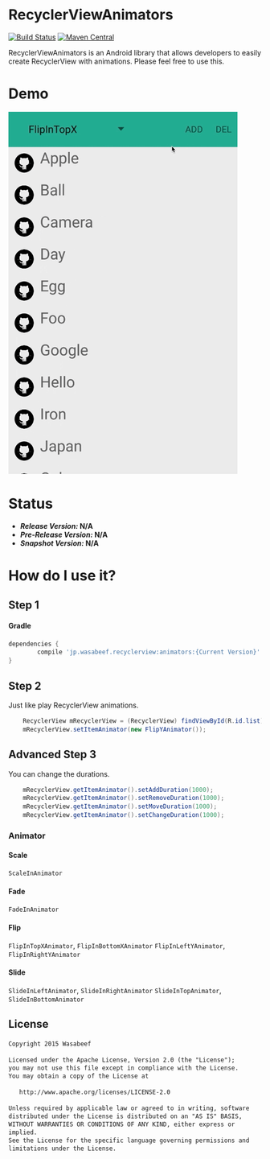 RecyclerViewAnimators
======================

[![Build Status](https://travis-ci.org/wasabeef/RecyclerViewAnimators.svg)](https://travis-ci.org/wasabeef/RecyclerViewAnimators)
[![Maven Central](https://maven-badges.herokuapp.com/maven-central/jp.wasabeef.recyclerview/animators/badge.svg)](https://maven-badges.herokuapp.com/maven-central/com.malinskiy/superrecyclerview) 

RecyclerViewAnimators is an Android library that allows developers to easily create RecyclerView with animations.
Please feel free to use this.

# Demo

![](art/demo.gif)

# Status

  - ***Release Version:* N/A**
  - ***Pre-Release Version:* N/A**
  - ***Snapshot Version:* N/A**

# How do I use it?

## Step 1

#### Gradle
```groovy
dependencies {
        compile 'jp.wasabeef.recyclerview:animators:{Current Version}'
}
```

## Step 2

Just like play RecyclerView animations.

```java
    RecyclerView mRecyclerView = (RecyclerView) findViewById(R.id.list);
    mRecyclerView.setItemAnimator(new FlipYAnimator());
```

## Advanced Step 3

You can change the durations.

```java
    mRecyclerView.getItemAnimator().setAddDuration(1000);
    mRecyclerView.getItemAnimator().setRemoveDuration(1000);
    mRecyclerView.getItemAnimator().setMoveDuration(1000);
    mRecyclerView.getItemAnimator().setChangeDuration(1000);
```

### Animator

#### Scale
`ScaleInAnimator`

#### Fade
`FadeInAnimator`

#### Flip
`FlipInTopXAnimator`, `FlipInBottomXAnimator`
`FlipInLeftYAnimator`, `FlipInRightYAnimator`

#### Slide
`SlideInLeftAnimator`, `SlideInRightAnimator`
`SlideInTopAnimator`, `SlideInBottomAnimator`

License
-------

    Copyright 2015 Wasabeef

    Licensed under the Apache License, Version 2.0 (the "License");
    you may not use this file except in compliance with the License.
    You may obtain a copy of the License at

       http://www.apache.org/licenses/LICENSE-2.0

    Unless required by applicable law or agreed to in writing, software
    distributed under the License is distributed on an "AS IS" BASIS,
    WITHOUT WARRANTIES OR CONDITIONS OF ANY KIND, either express or implied.
    See the License for the specific language governing permissions and
    limitations under the License.

